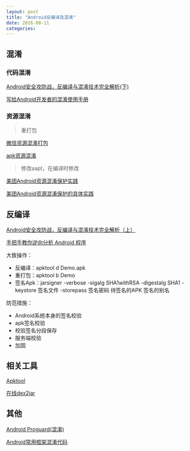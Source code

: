 ```yaml
---
layout: post
title: "Android反编译及混淆"
date: 2016-08-11
categories:
---
```


## 混淆

### 代码混淆
[Android安全攻防战，反编译与混淆技术完全解析(下)](http://blog.csdn.net/guolin_blog/article/details/50451259)

[写给Android开发者的混淆使用手册](http://mp.weixin.qq.com/s?__biz=MzI4NTQ2OTI4MA==&mid=2247483651&idx=1&sn=85f0d6c6a0f6c4f2ece97429f423c51c&chksm=ebeafe0cdc9d771a31344d0d6861e3b864bfe36d46652770aa522631eb0115a754e1be579d3b#rd)

### 资源混淆
>重打包

[微信资源混淆打包](http://bugly.qq.com/bbs/forum.php?mod=viewthread&tid=42&highlight=%E8%B5%84%E6%BA%90%E6%B7%B7%E6%B7%86)

[apk资源混淆](http://blog.csdn.net/joker535/article/details/48315257)

>修改aapt，在编译时修改

[美团Android资源混淆保护实践](http://tech.meituan.com/mt-android-resource-obfuscation.html)

[美团Android资源混淆保护的具体实践](http://blog.csdn.net/sbsujjbcy/article/details/49002729?locationNum=1&fps=1)

## 反编译
[Android安全攻防战，反编译与混淆技术完全解析（上）](http://blog.csdn.net/guolin_blog/article/details/49738023)

[手把手教你逆向分析 Android 程序](http://bugly.qq.com/bbs/forum.php?mod=viewthread&tid=974)

大致操作：
* 反编译：apktool d Demo.apk
* 重打包：apktool b Demo
* 签名Apk：jarsigner -verbose -sigalg SHA1withRSA -digestalg SHA1 -keystore 签名文件 -storepass 签名密码 待签名的APK 签名的别名

防范措施：
* Android系统本身的签名校验
* apk签名校验
* 校验签名分段保存
* 服务端校验
* 加固

## 相关工具
[Apktool](http://ibotpeaches.github.io/Apktool/install/)

[在线dex2jar](http://www.apk-deguard.com/)

## 其他
[Android Proguard(混淆)](http://www.jianshu.com/p/60e82aafcfd0#)

[Android常用框架混淆代码](http://www.jianshu.com/p/0fcf6a1a13fe)